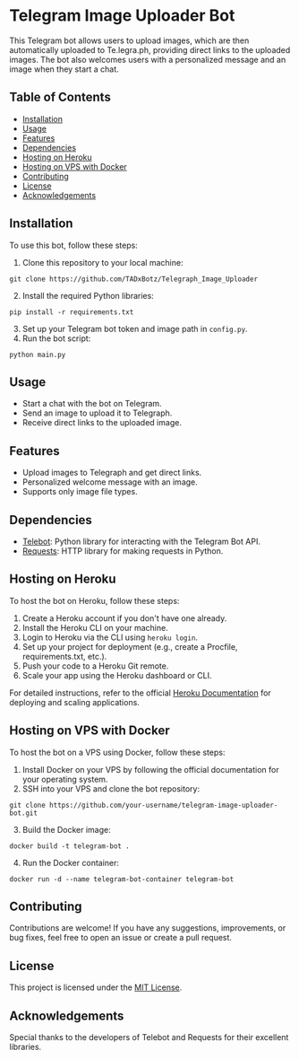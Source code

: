 <h1>Telegram Image Uploader Bot</h1>

<p>This Telegram bot allows users to upload images, which are then automatically uploaded to Te.legra.ph, providing direct links to the uploaded images. The bot also welcomes users with a personalized message and an image when they start a chat.</p>

<h2>Table of Contents</h2>

<ul>
  <li><a href="#installation">Installation</a></li>
  <li><a href="#usage">Usage</a></li>
  <li><a href="#features">Features</a></li>
  <li><a href="#dependencies">Dependencies</a></li>
  <li><a href="#heroku">Hosting on Heroku</a></li>
  <li><a href="#docker">Hosting on VPS with Docker</a></li>
  <li><a href="#contributing">Contributing</a></li>
  <li><a href="#license">License</a></li>
  <li><a href="#acknowledgements">Acknowledgements</a></li>
</ul>

<h2 id="installation">Installation</h2>

<p>To use this bot, follow these steps:</p>

<ol>
  <li>Clone this repository to your local machine:</li>
</ol>

<pre><code>git clone https://github.com/TADxBotz/Telegraph_Image_Uploader
</code></pre>

<ol start="2">
  <li>Install the required Python libraries:</li>
</ol>

<pre><code>pip install -r requirements.txt
</code></pre>

<ol start="3">
  <li>Set up your Telegram bot token and image path in <code>config.py</code>.</li>
  <li>Run the bot script:</li>
</ol>

<pre><code>python main.py
</code></pre>

<h2 id="usage">Usage</h2>

<ul>
  <li>Start a chat with the bot on Telegram.</li>
  <li>Send an image to upload it to Telegraph.</li>
  <li>Receive direct links to the uploaded image.</li>
</ul>

<h2 id="features">Features</h2>

<ul>
  <li>Upload images to Telegraph and get direct links.</li>
  <li>Personalized welcome message with an image.</li>
  <li>Supports only image file types.</li>
</ul>

<h2 id="dependencies">Dependencies</h2>

<ul>
  <li><a href="https://github.com/eternnoir/pyTelegramBotAPI">Telebot</a>: Python library for interacting with the Telegram Bot API.</li>
  <li><a href="https://docs.python-requests.org/en/latest/">Requests</a>: HTTP library for making requests in Python.</li>
</ul>

<h2 id="heroku">Hosting on Heroku</h2>

<p>To host the bot on Heroku, follow these steps:</p>

<ol>
  <li>Create a Heroku account if you don't have one already.</li>
  <li>Install the Heroku CLI on your machine.</li>
  <li>Login to Heroku via the CLI using <code>heroku login</code>.</li>
  <li>Set up your project for deployment (e.g., create a Procfile, requirements.txt, etc.).</li>
  <li>Push your code to a Heroku Git remote.</li>
  <li>Scale your app using the Heroku dashboard or CLI.</li>
</ol>

<p>For detailed instructions, refer to the official <a href="https://devcenter.heroku.com/categories/deployment">Heroku Documentation</a> for deploying and scaling applications.</p>

<h2 id="docker">Hosting on VPS with Docker</h2>

<p>To host the bot on a VPS using Docker, follow these steps:</p>

<ol>
  <li>Install Docker on your VPS by following the official documentation for your operating system.</li>
  <li>SSH into your VPS and clone the bot repository:</li>
</ol>

<pre><code>git clone https://github.com/your-username/telegram-image-uploader-bot.git
</code></pre>

<ol start="3">
  <li>Build the Docker image:</li>
</ol>

<pre><code>docker build -t telegram-bot .
</code></pre>

<ol start="4">
  <li>Run the Docker container:</li>
</ol>

<pre><code>docker run -d --name telegram-bot-container telegram-bot
</code></pre>

<h2 id="contributing">Contributing</h2>

<p>Contributions are welcome! If you have any suggestions, improvements, or bug fixes, feel free to open an issue or create a pull request.</p>

<h2 id="license">License</h2>

<p>This project is licensed under the <a href="LICENSE">MIT License</a>.</p>

<h2 id="acknowledgements">Acknowledgements</h2>

<p>Special thanks to the developers of Telebot and Requests for their excellent libraries.</p>
